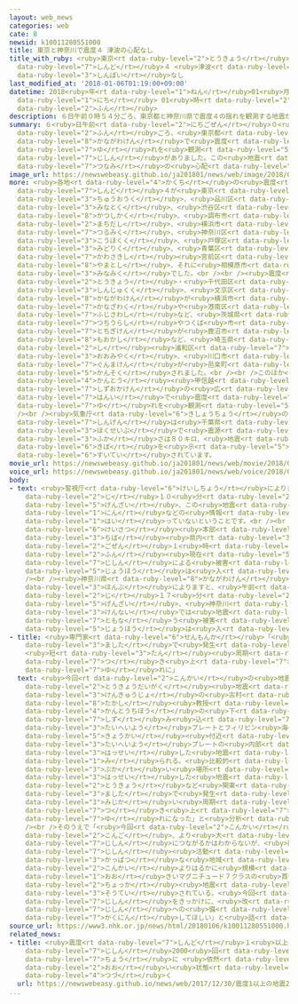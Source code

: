 ```yaml
---
layout: web_news
categories: web
cate: 8
newsid: k10011280551000
title: 東京と神奈川で震度４ 津波の心配なし
title_with_ruby: <ruby>東京<rt data-ruby-level="2">とうきょう</rt></ruby>と<ruby>神奈川<rt data-ruby-level="8">かながわ</rt></ruby>で<ruby>震度<rt
  data-ruby-level="7">しんど</rt></ruby>４ <ruby>津波<rt data-ruby-level="7">つなみ</rt></ruby>の<ruby>心配<rt
  data-ruby-level="3">しんぱい</rt></ruby>なし
last_modified_at: '2018-01-06T01:19:00+09:00'
datetime: 2018<ruby>年<rt data-ruby-level="1">ねん</rt></ruby>01<ruby>月<rt data-ruby-level="1">がつ</rt></ruby>06<ruby>日<rt
  data-ruby-level="1">にち</rt></ruby> 01<ruby>時<rt data-ruby-level="2">じ</rt></ruby>19<ruby>分<rt
  data-ruby-level="2">ふん</rt></ruby>
description: ６日午前０時５４分ごろ、東京都と神奈川県で震度４の揺れを観測する地震がありました。この地震による津波の心配はありません。
summary: ６<ruby>日午前<rt data-ruby-level="2">にちごぜん</rt></ruby>０<ruby>時<rt data-ruby-level="2">じ</rt></ruby>５４<ruby>分<rt
  data-ruby-level="2">ふん</rt></ruby>ごろ、<ruby>東京都<rt data-ruby-level="3">とうきょうと</rt></ruby>と<ruby>神奈川県<rt
  data-ruby-level="8">かながわけん</rt></ruby>で<ruby>震度<rt data-ruby-level="7">しんど</rt></ruby>４の<ruby>揺<rt
  data-ruby-level="7">ゆ</rt></ruby>れを<ruby>観測<rt data-ruby-level="5">かんそく</rt></ruby>する<ruby>地震<rt
  data-ruby-level="7">じしん</rt></ruby>がありました。この<ruby>地震<rt data-ruby-level="7">じしん</rt></ruby>による<ruby>津波<rt
  data-ruby-level="7">つなみ</rt></ruby>の<ruby>心配<rt data-ruby-level="3">しんぱい</rt></ruby>はありません。
image_url: https://newswebeasy.github.io/ja201801/news/web/image/2018/01/06/K10011280551_1801060103_1801060104_01_02.jpg
more: <ruby>各地<rt data-ruby-level="4">かくち</rt></ruby>の<ruby>震度<rt data-ruby-level="7">しんど</rt></ruby>は、<ruby>震度<rt
  data-ruby-level="7">しんど</rt></ruby>４が<ruby>東京<rt data-ruby-level="2">とうきょう</rt></ruby>・<ruby>中央区<rt
  data-ruby-level="3">ちゅうおうく</rt></ruby>、<ruby>品川区<rt data-ruby-level="3">しながわく</rt></ruby>、<ruby>港区<rt
  data-ruby-level="3">みなとく</rt></ruby>、<ruby>渋谷区<rt data-ruby-level="8">しぶやく</rt></ruby>、<ruby>葛飾区<rt
  data-ruby-level="8">かつしかく</rt></ruby>、<ruby>調布市<rt data-ruby-level="5">ちょうふし</rt></ruby>、<ruby>町田市<rt
  data-ruby-level="2">まちだし</rt></ruby>、<ruby>横浜市<rt data-ruby-level="7">よこはまし</rt></ruby>の<ruby>鶴見区<rt
  data-ruby-level="7">つるみく</rt></ruby>、<ruby>神奈川区<rt data-ruby-level="8">かながわく</rt></ruby>、<ruby>港北区<rt
  data-ruby-level="3">こうほくく</rt></ruby>、<ruby>戸塚区<rt data-ruby-level="7">とつかく</rt></ruby>、<ruby>緑区<rt
  data-ruby-level="3">みどりく</rt></ruby>、<ruby>青葉区<rt data-ruby-level="3">あおばく</rt></ruby>、<ruby>川崎市<rt
  data-ruby-level="7">かわさきし</rt></ruby><ruby>宮前区<rt data-ruby-level="3">みやまえく</rt></ruby>、<ruby>大和市<rt
  data-ruby-level="8">やまとし</rt></ruby>、それに<ruby>相模原市<rt data-ruby-level="8">さがみはらし</rt></ruby><ruby>南区<rt
  data-ruby-level="3">みなみく</rt></ruby>でした。<br /><br /><ruby>震度<rt data-ruby-level="7">しんど</rt></ruby>３が<ruby>東京<rt
  data-ruby-level="2">とうきょう</rt></ruby>・<ruby>千代田区<rt data-ruby-level="3">ちよだく</rt></ruby>や<ruby>新宿区<rt
  data-ruby-level="3">しんじゅくく</rt></ruby>、<ruby>文京区<rt data-ruby-level="3">ぶんきょうく</rt></ruby>など、<ruby>神奈川県<rt
  data-ruby-level="8">かながわけん</rt></ruby>が<ruby>横浜市<rt data-ruby-level="7">よこはまし</rt></ruby><ruby>金沢区<rt
  data-ruby-level="7">かなざわく</rt></ruby>や<ruby>港南区<rt data-ruby-level="3">こうなんく</rt></ruby>、<ruby>藤沢市<rt
  data-ruby-level="7">ふじさわし</rt></ruby>など、<ruby>茨城県<rt data-ruby-level="8">いばらきけん</rt></ruby>が<ruby>土浦市<rt
  data-ruby-level="7">つちうらし</rt></ruby>やつくば<ruby>市<rt data-ruby-level="2">し</rt></ruby>など、<ruby>栃木県<rt
  data-ruby-level="7">とちぎけん</rt></ruby>が<ruby>鹿沼市<rt data-ruby-level="7">かぬまし</rt></ruby>や<ruby>真岡市<rt
  data-ruby-level="8">もおかし</rt></ruby>など、<ruby>埼玉県<rt data-ruby-level="7">さいたまけん</rt></ruby>がさいたま<ruby>市<rt
  data-ruby-level="2">し</rt></ruby><ruby>浦和区<rt data-ruby-level="7">うらわく</rt></ruby>や<ruby>大宮区<rt
  data-ruby-level="3">おおみやく</rt></ruby>、<ruby>川口市<rt data-ruby-level="2">かわぐちし</rt></ruby>など、<ruby>群馬県<rt
  data-ruby-level="7">ぐんまけん</rt></ruby>が<ruby>邑楽町<rt data-ruby-level="8">おうらまち</rt></ruby>で<ruby>観測<rt
  data-ruby-level="5">かんそく</rt></ruby>されました。<br /><br />このほか<ruby>東北<rt data-ruby-level="2">とうほく</rt></ruby>から<ruby>関東<rt
  data-ruby-level="4">かんとう</rt></ruby><ruby>甲信越<rt data-ruby-level="7">こうしんえつ</rt></ruby>、それに<ruby>静岡県<rt
  data-ruby-level="7">しずおかけん</rt></ruby>の<ruby>広<rt data-ruby-level="2">ひろ</rt></ruby>い<ruby>範囲<rt
  data-ruby-level="7">はんい</rt></ruby>で<ruby>震度<rt data-ruby-level="7">しんど</rt></ruby>２と１の<ruby>揺<rt
  data-ruby-level="7">ゆ</rt></ruby>れを<ruby>観測<rt data-ruby-level="5">かんそく</rt></ruby>しました。<br
  /><br /><ruby>気象庁<rt data-ruby-level="6">きしょうちょう</rt></ruby>の<ruby>観測<rt data-ruby-level="5">かんそく</rt></ruby>によりますと、<ruby>震源<rt
  data-ruby-level="7">しんげん</rt></ruby>は<ruby>千葉県<rt data-ruby-level="3">ちばけん</rt></ruby><ruby>北西部<rt
  data-ruby-level="3">ほくせいぶ</rt></ruby>で<ruby>震源<rt data-ruby-level="7">しんげん</rt></ruby>の<ruby>深<rt
  data-ruby-level="3">ふか</rt></ruby>さは８０キロ、<ruby>地震<rt data-ruby-level="7">じしん</rt></ruby>の<ruby>規模<rt
  data-ruby-level="6">きぼ</rt></ruby>を<ruby>示<rt data-ruby-level="5">しめ</rt></ruby>すマグニチュードは４．８と<ruby>推定<rt
  data-ruby-level="6">すいてい</rt></ruby>されています。
movie_url: https://newswebeasy.github.io/ja201801/news/web/movie/2018/01/06/k10011280551_201801060510_201801060514.mp4
voice_url: https://newswebeasy.github.io/ja201801/news/web/voice/2018/01/06/k10011280551_201801060510_201801060514.mp3
body:
- text: <ruby>警視庁<rt data-ruby-level="6">けいしちょう</rt></ruby>によりますと<ruby>午前<rt data-ruby-level="2">ごぜん</rt></ruby>１<ruby>時<rt
    data-ruby-level="2">じ</rt></ruby>１０<ruby>分<rt data-ruby-level="2">ふん</rt></ruby><ruby>現在<rt
    data-ruby-level="5">げんざい</rt></ruby>、この<ruby>地震<rt data-ruby-level="7">じしん</rt></ruby>によるけが<ruby>人<rt
    data-ruby-level="1">にん</rt></ruby>などの<ruby>情報<rt data-ruby-level="5">じょうほう</rt></ruby>は<ruby>入<rt
    data-ruby-level="1">はい</rt></ruby>っていないということです。<br /><br /><ruby>千葉県<rt data-ruby-level="3">ちばけん</rt></ruby><ruby>警察<rt
    data-ruby-level="6">けいさつ</rt></ruby><ruby>本部<rt data-ruby-level="3">ほんぶ</rt></ruby>によりますと、<ruby>千葉<rt
    data-ruby-level="3">ちば</rt></ruby><ruby>県内<rt data-ruby-level="3">けんない</rt></ruby>では<ruby>午前<rt
    data-ruby-level="2">ごぜん</rt></ruby>１<ruby>時<rt data-ruby-level="2">じ</rt></ruby>１５<ruby>分<rt
    data-ruby-level="2">ふん</rt></ruby><ruby>現在<rt data-ruby-level="5">げんざい</rt></ruby>、<ruby>地震<rt
    data-ruby-level="7">じしん</rt></ruby>による<ruby>被害<rt data-ruby-level="7">ひがい</rt></ruby>の<ruby>情報<rt
    data-ruby-level="5">じょうほう</rt></ruby>は<ruby>入<rt data-ruby-level="1">はい</rt></ruby>っていないということです。<br
    /><br /><ruby>神奈川県<rt data-ruby-level="8">かながわけん</rt></ruby><ruby>警察<rt data-ruby-level="6">けいさつ</rt></ruby><ruby>本部<rt
    data-ruby-level="3">ほんぶ</rt></ruby>によりますと、<ruby>午前<rt data-ruby-level="2">ごぜん</rt></ruby>１<ruby>時<rt
    data-ruby-level="2">じ</rt></ruby>１７<ruby>分<rt data-ruby-level="2">ふん</rt></ruby><ruby>現在<rt
    data-ruby-level="5">げんざい</rt></ruby>、<ruby>神奈川<rt data-ruby-level="8">かながわ</rt></ruby><ruby>県内<rt
    data-ruby-level="3">けんない</rt></ruby>では<ruby>地震<rt data-ruby-level="7">じしん</rt></ruby>に<ruby>伴<rt
    data-ruby-level="7">ともな</rt></ruby>う<ruby>被害<rt data-ruby-level="7">ひがい</rt></ruby>の<ruby>情報<rt
    data-ruby-level="5">じょうほう</rt></ruby>は<ruby>入<rt data-ruby-level="1">はい</rt></ruby>っていないということです。
- title: <ruby>専門家<rt data-ruby-level="6">せんもんか</rt></ruby>「<ruby>関東<rt data-ruby-level="4">かんとう</rt></ruby>の<ruby>真下<rt
    data-ruby-level="3">ました</rt></ruby>で<ruby>発生<rt data-ruby-level="3">はっせい</rt></ruby>
    <ruby>短<rt data-ruby-level="3">たん</rt></ruby><ruby>周期<rt data-ruby-level="4">しゅうき</rt></ruby>で<ruby>突<rt
    data-ruby-level="7">つ</rt></ruby>き<ruby>上<rt data-ruby-level="7">あ</rt></ruby>げるような<ruby>揺<rt
    data-ruby-level="7">ゆ</rt></ruby>れに」
  text: <ruby>今回<rt data-ruby-level="2">こんかい</rt></ruby>の<ruby>地震<rt data-ruby-level="7">じしん</rt></ruby>について、<ruby>東京大学<rt
    data-ruby-level="2">とうきょうだいがく</rt></ruby><ruby>地震<rt data-ruby-level="7">じしん</rt></ruby><ruby>研究所<rt
    data-ruby-level="3">けんきゅうじょ</rt></ruby>の<ruby>古村<rt data-ruby-level="2">こむら</rt></ruby><ruby>孝志<rt
    data-ruby-level="8">たかし</rt></ruby><ruby>教授<rt data-ruby-level="5">きょうじゅ</rt></ruby>は「<ruby>関東地方<rt
    data-ruby-level="4">かんとうちほう</rt></ruby>の<ruby>下<rt data-ruby-level="1">した</rt></ruby>に<ruby>沈<rt
    data-ruby-level="7">しず</rt></ruby>み<ruby>込<rt data-ruby-level="7">こ</rt></ruby>んでいる<ruby>太平洋<rt
    data-ruby-level="3">たいへいよう</rt></ruby>プレートとフィリピン<ruby>海<rt data-ruby-level="2">かい</rt></ruby>プレートの<ruby>境界<rt
    data-ruby-level="5">きょうかい</rt></ruby><ruby>付近<rt data-ruby-level="4">ふきん</rt></ruby>か、<ruby>太平洋<rt
    data-ruby-level="3">たいへいよう</rt></ruby>プレートの<ruby>内部<rt data-ruby-level="3">ないぶ</rt></ruby>で<ruby>発生<rt
    data-ruby-level="3">はっせい</rt></ruby>した<ruby>地震<rt data-ruby-level="7">じしん</rt></ruby>と<ruby>見<rt
    data-ruby-level="1">み</rt></ruby>られる。<ruby>比較的<rt data-ruby-level="7">ひかくてき</rt></ruby><ruby>深<rt
    data-ruby-level="3">ぶか</rt></ruby>い<ruby>場所<rt data-ruby-level="3">ばしょ</rt></ruby>で<ruby>発生<rt
    data-ruby-level="3">はっせい</rt></ruby>した<ruby>地震<rt data-ruby-level="7">じしん</rt></ruby>だったが、<ruby>東京<rt
    data-ruby-level="2">とうきょう</rt></ruby>など<ruby>関東<rt data-ruby-level="4">かんとう</rt></ruby>の<ruby>真下<rt
    data-ruby-level="3">ました</rt></ruby>で<ruby>発生<rt data-ruby-level="3">はっせい</rt></ruby>したため、ガタガタと<ruby>短<rt
    data-ruby-level="3">みじか</rt></ruby>い<ruby>周期<rt data-ruby-level="4">しゅうき</rt></ruby>で<ruby>突<rt
    data-ruby-level="7">つ</rt></ruby>き<ruby>上<rt data-ruby-level="7">あ</rt></ruby>げるような<ruby>揺<rt
    data-ruby-level="7">ゆ</rt></ruby>れになった」と<ruby>分析<rt data-ruby-level="7">ぶんせき</rt></ruby>しています。<br
    /><br />そのうえで「<ruby>今回<rt data-ruby-level="2">こんかい</rt></ruby>の<ruby>地震<rt data-ruby-level="7">じしん</rt></ruby>が<ruby>今後<rt
    data-ruby-level="2">こんご</rt></ruby>、より<ruby>大<rt data-ruby-level="1">おお</rt></ruby>きな<ruby>地震<rt
    data-ruby-level="7">じしん</rt></ruby>につながるかはわからないが、<ruby>関東地方<rt data-ruby-level="4">かんとうちほう</rt></ruby>はもともと<ruby>地震<rt
    data-ruby-level="7">じしん</rt></ruby><ruby>活動<rt data-ruby-level="3">かつどう</rt></ruby>が<ruby>活発<rt
    data-ruby-level="3">かっぱつ</rt></ruby>な<ruby>地域<rt data-ruby-level="6">ちいき</rt></ruby>で、<ruby>今回<rt
    data-ruby-level="2">こんかい</rt></ruby>よりはるかに<ruby>規模<rt data-ruby-level="6">きぼ</rt></ruby>が<ruby>大<rt
    data-ruby-level="1">おお</rt></ruby>きいマグニチュード７クラスの<ruby>首都<rt data-ruby-level="3">しゅと</rt></ruby><ruby>直下<rt
    data-ruby-level="2">ちょっか</rt></ruby><ruby>地震<rt data-ruby-level="7">じしん</rt></ruby>も<ruby>想定<rt
    data-ruby-level="3">そうてい</rt></ruby>されている。<ruby>今回<rt data-ruby-level="2">こんかい</rt></ruby>の<ruby>地震<rt
    data-ruby-level="7">じしん</rt></ruby>をきっかけに、<ruby>改<rt data-ruby-level="4">あらた</rt></ruby>めて<ruby>地震<rt
    data-ruby-level="7">じしん</rt></ruby>への<ruby>備<rt data-ruby-level="5">そな</rt></ruby>えを<ruby>確認<rt
    data-ruby-level="7">かくにん</rt></ruby>してほしい」と<ruby>話<rt data-ruby-level="2">はな</rt></ruby>しています。
source_url: https://www3.nhk.or.jp/news/html/20180106/k10011280551000.html
related_news:
- title: <ruby>震度<rt data-ruby-level="7">しんど</rt></ruby>１<ruby>以上<rt data-ruby-level="4">いじょう</rt></ruby>の<ruby>地震<rt
    data-ruby-level="7">じしん</rt></ruby>2000<ruby>回<rt data-ruby-level="2">かい</rt></ruby><ruby>超<rt
    data-ruby-level="7">ちょう</rt></ruby>に <ruby>依然<rt data-ruby-level="7">いぜん</rt></ruby><ruby>多<rt
    data-ruby-level="2">おお</rt></ruby>い<ruby>状態<rt data-ruby-level="5">じょうたい</rt></ruby><ruby>続<rt
    data-ruby-level="4">つづ</rt></ruby>く
  url: https://newswebeasy.github.io/news/web/2017/12/30/震度1以上の地震2000回超に-依然多い状態続く
...
```

